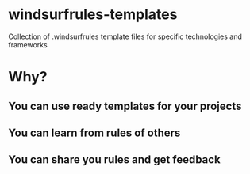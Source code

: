 # windsurfrules-templates
Collection of .windsurfrules template files for specific technologies and frameworks


# Why? 

## You can use ready templates for your projects
## You can learn from rules of others
## You can share you rules and get feedback
